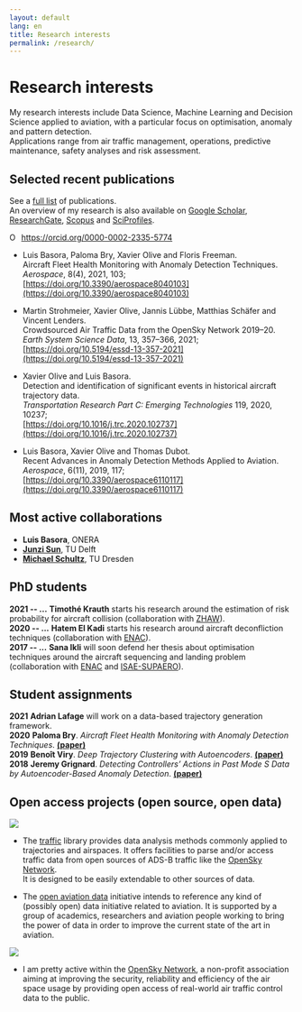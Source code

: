 ```yaml
---
layout: default
lang: en
title: Research interests
permalink: /research/
---
```


# Research interests

My research interests include Data Science, Machine Learning and Decision Science applied to aviation, with a particular focus on optimisation, anomaly and pattern detection.  
Applications range from air traffic management, operations, predictive maintenance, safety analyses and risk assessment.

## Selected recent publications

See a [full list](/publications/) of publications.  
An overview of my research is also available on [Google Scholar](https://scholar.google.fr/citations?user=mUHbacsAAAAJ&hl=fr&sortby=pubdate), [ResearchGate](https://www.researchgate.net/profile/Xavier_Olive2), [Scopus](https://www.scopus.com/authid/detail.uri?authorId=57219756804) and [SciProfiles](https://sciprofiles.com/profile/681188).

<div itemscope itemtype="https://schema.org/Person"><a itemprop="sameAs" content="https://orcid.org/0000-0002-2335-5774" href="https://orcid.org/0000-0002-2335-5774" target="orcid.widget" rel="me noopener noreferrer" style="vertical-align:top;"><img src="https://orcid.org/sites/default/files/images/orcid_16x16.png" style="width:1em;margin-right:.5em;" alt="ORCID iD icon">https://orcid.org/0000-0002-2335-5774</a></div>

- Luis Basora, Paloma Bry, Xavier Olive and Floris Freeman.  
  Aircraft Fleet Health Monitoring with Anomaly Detection Techniques.  
  _Aerospace_, 8(4), 2021, 103;  
  [https://doi.org/10.3390/aerospace8040103](https://doi.org/10.3390/aerospace8040103)

- Martin Strohmeier, Xavier Olive, Jannis Lübbe, Matthias Schäfer and Vincent Lenders.  
  Crowdsourced Air Traffic Data from the OpenSky Network 2019–20.  
  _Earth System Science Data_, 13, 357–366, 2021;  
  [https://doi.org/10.5194/essd-13-357-2021](https://doi.org/10.5194/essd-13-357-2021)

- Xavier Olive and Luis Basora.  
  Detection and identification of significant events in historical aircraft trajectory data.  
  _Transportation Research Part C: Emerging Technologies_ 119, 2020, 10237;  
  [https://doi.org/10.1016/j.trc.2020.102737](https://doi.org/10.1016/j.trc.2020.102737)

- Luis Basora, Xavier Olive and Thomas Dubot.  
  Recent Advances in Anomaly Detection Methods Applied to Aviation.  
  _Aerospace_, 6(11), 2019, 117;  
  [https://doi.org/10.3390/aerospace6110117](https://doi.org/10.3390/aerospace6110117)

## Most active collaborations

- **Luis Basora**, ONERA
- [**Junzi Sun**](https://junzisun.com/), TU Delft
- [**Michael Schultz**](https://tu-dresden.de/bu/verkehr/ila/ifl/die-professur/staff/Michael_Schultz?set_language=en), TU Dresden

## PhD students

<span class="pull-left" style="font-weight: bold;text-indent: -80px;">2021 -- ...</span> **Timothé Krauth** starts his research around the estimation of risk probability for aircraft collision (collaboration with [ZHAW](https://www.zhaw.ch/de/hochschule/)).  
<span class="pull-left" style="font-weight: bold;text-indent: -80px;">2020 -- ...</span> **Hatem El Kadi** starts his research around aircraft deconfliction techniques (collaboration with [ENAC](https://www.enac.fr/en)).  
<span class="pull-left" style="font-weight: bold;text-indent: -80px;">2017 -- ...</span> **Sana Ikli** will soon defend her thesis about optimisation techniques around the aircraft sequencing and landing problem (collaboration with [ENAC](https://www.enac.fr/en) and [ISAE-SUPAERO](https://www.isae-supaero.fr/en)).

## Student assignments

<span class="pull-left" style="font-weight: bold;text-indent: -45px;">2021</span> **Adrian Lafage** will work on a data-based trajectory generation framework.  
<span class="pull-left" style="font-weight: bold;text-indent: -45px;">2020</span> **Paloma Bry**. _Aircraft Fleet Health Monitoring with Anomaly Detection Techniques_. [**(paper)**](https://doi.org/10.3390/aerospace8040103)  
<span class="pull-left" style="font-weight: bold;text-indent: -45px;">2019</span> **Benoît Viry**. _Deep Trajectory Clustering with Autoencoders_. [**(paper)**](http://www.icrat.org/ICRAT/seminarContent/2020/papers/ICRAT2020_paper_2.pdf)  
<span class="pull-left" style="font-weight: bold;text-indent: -45px;">2018</span> **Jeremy Grignard**. _Detecting Controllers’ Actions in Past Mode S Data by Autoencoder-Based Anomaly Detection_. [**(paper)**](https://www.sesarju.eu/sites/default/files/documents/sid/2018/papers/SIDs_2018_paper_17.pdf)

## Open access projects (open source, open data)

<p><img class="logo_traffic" src="https://github.com/xoolive/traffic/raw/master/docs/_static/logo_traffic.png" /></p>

- The [traffic](https://traffic-viz.github.io/) library provides data
  analysis methods commonly applied to trajectories and airspaces. It offers
  facilities to parse and/or access traffic data from open sources of ADS-B
  traffic like the [OpenSky Network](https://opensky-network.org/).  
  It is designed to be easily extendable to other sources of data.

- The [open aviation data](https://atmdata.github.io/) initiative intends to
  reference any kind of (possibly open) data initiative related to aviation. It is
  supported by a group of academics, researchers and aviation people working to
  bring the power of data in order to improve the current state of the art in
  aviation.

<p><img class="logo_opensky" src="https://opensky-network.org/apidoc/_static/radar_small.png" /></p>

- I am pretty active within the [OpenSky Network](https://opensky-network.org/),
  a non-profit association aiming at improving the security, reliability and
  efficiency of the air space usage by providing open access of real-world air
  traffic control data to the public.
